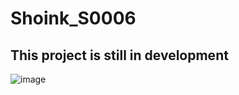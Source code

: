 # Shoink_S0006
## This project is still in development

![image](https://github.com/user-attachments/assets/e0815a40-6963-4e8e-9a53-70dec4a105cf)